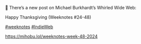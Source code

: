 🤖 There’s a new post on Michael Burkhardt’s Whirled Wide Web:

Happy Thanksgiving (Weeknotes #24-48)

[\#<span>weeknotes</span>](https://social.lol/tags/weeknotes) [\#<span>IndieWeb</span>](https://social.lol/tags/IndieWeb)

[<span class="invisible">https://</span><span class="ellipsis">mihobu.lol/weeknotes-week-48-2</span><span class="invisible">024</span>](https://mihobu.lol/weeknotes-week-48-2024)